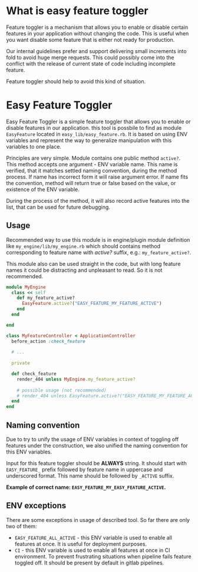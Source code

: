 # What is easy feature toggler

Feature toggler is a mechanism that allows you to enable or disable certain features in your application without changing the code. 
This is useful when you want disable some feature that is either not ready for production.

Our internal guidelines prefer and support delivering small increments into fold to avoid huge merge requests. 
This could possibly come into the conflict with the release of current state of code including incomplete feature.

Feature toggler should help to avoid this kind of situation.

# Easy Feature Toggler
Easy Feature Toggler is a simple feature toggler that allows you to enable or disable features in our application.
this tool is possbile to find as module `EasyFeature` located in `easy_lib/easy_feature.rb`.
It is based on using ENV variables and represent the way to generalize manipulation with this variables to one place.

Principles are very simple. Module contains one public method  `active?`. This method accepts one argument - ENV variable name.
This name is verified, that it matches settled naming convention, during the method process. If name has incorrect form it will raise argument error.
If name fits the convention, method will return true or false based on the value, or existence of the ENV variable.

During the process of the method, it will also record active features into the list, that can be used for future debugging.

## Usage
Recommended way to use this module is in engine/plugin module definition like `my_engine/lib/my_engine.rb` which should contains method corresponding to feature name with *active?* suffix,
e.g.: `my_feature_active?`. 

This module also can be used straight in the code, but with long feature names it could be distracting and unpleasant to read. So it is not recommended.

```ruby title="engine module" lineNumbers
module MyEngine
  class << self
    def my_feature_active?
      EasyFeature.active?("EASY_FEATURE_MY_FEATURE_ACTIVE")
    end
  end

end
```

```ruby title="usage in code"
class MyFeatureController < ApplicationController
  before_action :check_feature
  
  # ...
  
  private

  def check_feature
    render_404 unless MyEngine.my_feature_active?
    
    # possible usage (not recommended)
    # render_404 unless EasyFeature.active?("EASY_FEATURE_MY_FEATURE_ACTIVE")
  end
end
```

## Naming convention
Due to try to unify the usage of ENV variables in context of toggling off features under the construction,
we also unified the naming convention for this ENV variables. 

Input for this feature toggler should be **ALWAYS** string. It should start with `EASY_FEATURE_` prefix followed by feature name in uppercase and underscored format.
This name should be followed by `_ACTIVE` suffix.

**Example of correct name: `EASY_FEATURE_MY_EASY_FEATURE_ACTIVE`.**

## ENV exceptions
There are some exceptions in usage of described tool. So far there are only two of them:
- `EASY_FEATURE_ALL_ACTIVE` - this ENV variable is used to enable all features at once. It is useful for deployment purposes.
- `CI` - this ENV variable is used to enable all features at once in CI environment. To prevent frustrating situations when pipeline fails feature toggled off.
It should be present by default in gitlab pipelines.

